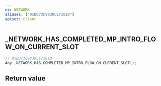 ```yaml
---
ns: NETWORK
aliases: ["0xDD73C9838CE7181D"]
apiset: client
---
```

## _NETWORK_HAS_COMPLETED_MP_INTRO_FLOW_ON_CURRENT_SLOT

```c
// 0xDD73C9838CE7181D
Any _NETWORK_HAS_COMPLETED_MP_INTRO_FLOW_ON_CURRENT_SLOT();
```



## Return value

